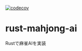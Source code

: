 [![codecov](https://codecov.io/gh/kackyt/rust-mahjong-ai/graph/badge.svg?token=1UUOO26AWG)](https://codecov.io/gh/kackyt/rust-mahjong-ai)

# rust-mahjong-ai
Rustで麻雀AIを実装
